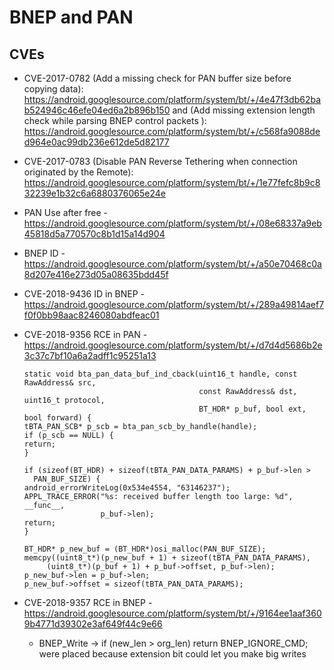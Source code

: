 # BNEP and PAN

## 

## CVEs
* CVE-2017-0782	(Add a missing check for PAN buffer size before copying data): https://android.googlesource.com/platform/system/bt/+/4e47f3db62bab524946c46efe04ed6a2b896b150 and (Add missing extension length check while parsing BNEP control packets
): https://android.googlesource.com/platform/system/bt/+/c568fa9088ded964e0ac99db236e612de5d82177
* CVE-2017-0783	(Disable PAN Reverse Tethering when connection originated by the Remote): https://android.googlesource.com/platform/system/bt/+/1e77fefc8b9c832239e1b32c6a6880376065e24e
* PAN Use after free - https://android.googlesource.com/platform/system/bt/+/08e68337a9eb45818d5a770570c8b1d15a14d904
* BNEP ID - https://android.googlesource.com/platform/system/bt/+/a50e70468c0a8d207e416e273d05a08635bdd45f
* CVE-2018-9436	ID in BNEP - https://android.googlesource.com/platform/system/bt/+/289a49814aef7f0f0bb98aac8246080abdfeac01
* CVE-2018-9356	RCE in PAN - https://android.googlesource.com/platform/system/bt/+/d7d4d5686b2e3c37c7bf10a6a2adff1c95251a13

	```
	static void bta_pan_data_buf_ind_cback(uint16_t handle, const RawAddress& src,
	                                       const RawAddress& dst, uint16_t protocol,
	                                       BT_HDR* p_buf, bool ext, bool forward) {
	tBTA_PAN_SCB* p_scb = bta_pan_scb_by_handle(handle);
	if (p_scb == NULL) {
	return;
	}

	if (sizeof(BT_HDR) + sizeof(tBTA_PAN_DATA_PARAMS) + p_buf->len >
	  PAN_BUF_SIZE) {
	android_errorWriteLog(0x534e4554, "63146237");
	APPL_TRACE_ERROR("%s: received buffer length too large: %d", __func__,
	                 p_buf->len);
	return;
	}

	BT_HDR* p_new_buf = (BT_HDR*)osi_malloc(PAN_BUF_SIZE);
	memcpy((uint8_t*)(p_new_buf + 1) + sizeof(tBTA_PAN_DATA_PARAMS),
	     (uint8_t*)(p_buf + 1) + p_buf->offset, p_buf->len);
	p_new_buf->len = p_buf->len;
	p_new_buf->offset = sizeof(tBTA_PAN_DATA_PARAMS);
	```

* CVE-2018-9357 RCE in BNEP - https://android.googlesource.com/platform/system/bt/+/9164ee1aaf3609b4771d39302e3af649f44c9e66
	* BNEP_Write -> if (new_len > org_len) return BNEP_IGNORE_CMD; were placed because extension bit could let you make big writes